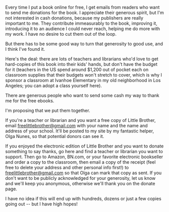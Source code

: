 Every time I put a book online for free, I get emails from readers who
want to send me donations for the book. I appreciate their generous
spirit, but I'm not interested in cash donations, because my publishers
are really important to me. They contribute immeasurably to the book,
improving it, introducing it to an audience I could never reach, helping
me do more with my work. I have no desire to cut them out of the loop.

But there has to be some good way to turn that generosity to good use, and
I think I've found it.

Here's the deal: there are lots of teachers and librarians who'd love to
get hard-copies of this book into their kids' hands, but don't have the
budget for it (teachers in the US spend around $1,200 out of pocket each
on classroom supplies that their budgets won't stretch to cover, which is
why I sponsor a classroom at Ivanhoe Elementary in my old neighborhood in
Los Angeles; you can adopt a class yourself here).

There are generous people who want to send some cash my way to thank me
for the free ebooks.

I'm proposing that we put them together.

If you're a teacher or librarian and you want a free copy of Little
Brother, email freelittlebrother@gmail.com with your name and the name and
address of your school. It'll be posted to my site by my fantastic helper,
Olga Nunes, so that potential donors can see it.

If you enjoyed the electronic edition of Little Brother and you want to
donate something to say thanks, go here and find a teacher or librarian
you want to support. Then go to Amazon, BN.com, or your favorite
electronic bookseller and order a copy to the classroom, then email a copy
of the receipt (feel free to delete your address and other personal info
first!) to freelittlebrother@gmail.com so that Olga can mark that copy as
sent. If you don't want to be publicly acknowledged for your generosity,
let us know and we'll keep you anonymous, otherwise we'll thank you on the
donate page.

I have no idea if this will end up with hundreds, dozens or just a few
copies going out -- but I have high hopes!
